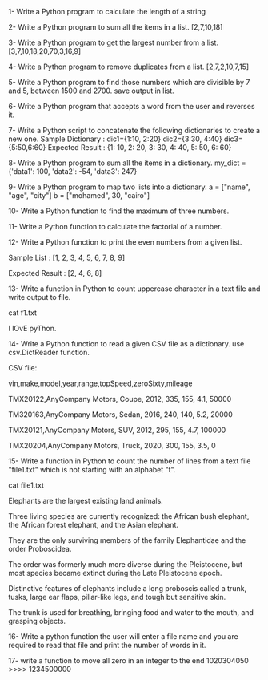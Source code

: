 1- Write a Python program to calculate the length of a string

2- Write a Python program to sum all the items in a list.
[2,7,10,18]

3- Write a Python program to get the largest number from a list.
[3,7,10,18,20,70,3,16,9]

4- Write a Python program to remove duplicates from a list.
[2,7,2,10,7,15]

5- Write a Python program to find those numbers which are divisible by 7 and 5, between 1500 and 2700. save output in list.

6- Write a Python program that accepts a word from the user and reverses it.

7- Write a Python script to concatenate the following dictionaries to create a new one.
Sample Dictionary :
dic1={1:10, 2:20}
dic2={3:30, 4:40}
dic3={5:50,6:60}
Expected Result : {1: 10, 2: 20, 3: 30, 4: 40, 5: 50, 6: 60}

8- Write a Python program to sum all the items in a dictionary.
my_dict = {'data1': 100, 'data2': -54, 'data3': 247}


9- Write a Python program to map two lists into a dictionary.
a = ["name", "age", "city"]
b = ["mohamed", 30, "cairo"]

10- Write a Python function to find the maximum of three numbers.
 
11- Write a Python function to calculate the factorial of a number.

12- Write a Python function to print the even numbers from a given list.

Sample List : [1, 2, 3, 4, 5, 6, 7, 8, 9]

Expected Result : [2, 4, 6, 8]
 
13- Write a function in Python to count uppercase character in a text file and write output to file.

cat f1.txt

   I lOvE pyThon.
 
14- Write a Python function to read a given CSV file as a dictionary. use csv.DictReader function.

CSV file:

vin,make,model,year,range,topSpeed,zeroSixty,mileage

TMX20122,AnyCompany Motors, Coupe, 2012, 335, 155, 4.1, 50000

TM320163,AnyCompany Motors, Sedan, 2016, 240, 140, 5.2, 20000

TMX20121,AnyCompany Motors, SUV, 2012, 295, 155, 4.7, 100000

TMX20204,AnyCompany Motors, Truck, 2020, 300, 155, 3.5, 0
 
15- Write a function in Python to count the number of lines from a text file "file1.txt" which is not starting with an alphabet "t".

cat file1.txt

Elephants are the largest existing land animals.

Three living species are currently recognized: the African bush elephant, the African forest elephant, and the Asian elephant.

They are the only surviving members of the family Elephantidae and the order Proboscidea.

The order was formerly much more diverse during the Pleistocene, but most species became extinct during the Late Pleistocene epoch.

Distinctive features of elephants include a long proboscis called a trunk, tusks, large ear flaps, pillar-like legs, and tough but sensitive skin.

The trunk is used for breathing, bringing food and water to the mouth, and grasping objects.
 
16- Write a python function the user will enter a file name and you are required to read that file and print the number of words in it.
 
17- write a function to move all zero in an integer to the end
1020304050  >>>>  1234500000
